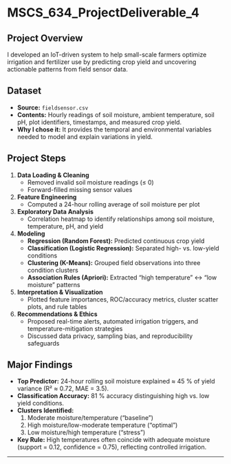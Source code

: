 # MSCS_634_ProjectDeliverable_4

## Project Overview  
I developed an IoT-driven system to help small-scale farmers optimize irrigation and fertilizer use by predicting crop yield and uncovering actionable patterns from field sensor data.

## Dataset  
- **Source:** `fieldsensor.csv`  
- **Contents:** Hourly readings of soil moisture, ambient temperature, soil pH, plot identifiers, timestamps, and measured crop yield.  
- **Why I chose it:** It provides the temporal and environmental variables needed to model and explain variations in yield.

## Project Steps  
1. **Data Loading & Cleaning**  
   - Removed invalid soil moisture readings (≤ 0)  
   - Forward-filled missing sensor values  
2. **Feature Engineering**  
   - Computed a 24-hour rolling average of soil moisture per plot  
3. **Exploratory Data Analysis**  
   - Correlation heatmap to identify relationships among soil moisture, temperature, pH, and yield  
4. **Modeling**  
   - **Regression (Random Forest):** Predicted continuous crop yield  
   - **Classification (Logistic Regression):** Separated high- vs. low-yield conditions  
   - **Clustering (K-Means):** Grouped field observations into three condition clusters  
   - **Association Rules (Apriori):** Extracted “high temperature” ↔ “low moisture” patterns  
5. **Interpretation & Visualization**  
   - Plotted feature importances, ROC/accuracy metrics, cluster scatter plots, and rule tables  
6. **Recommendations & Ethics**  
   - Proposed real-time alerts, automated irrigation triggers, and temperature-mitigation strategies  
   - Discussed data privacy, sampling bias, and reproducibility safeguards

## Major Findings  
- **Top Predictor:** 24-hour rolling soil moisture explained ≈ 45 % of yield variance (R² ≈ 0.72, MAE = 3.5).  
- **Classification Accuracy:** 81 % accuracy distinguishing high vs. low yield conditions.  
- **Clusters Identified:**  
  1. Moderate moisture/temperature (“baseline”)  
  2. High moisture/low-moderate temperature (“optimal”)  
  3. Low moisture/high temperature (“stress”)  
- **Key Rule:** High temperatures often coincide with adequate moisture (support = 0.12, confidence = 0.75), reflecting controlled irrigation.

---


